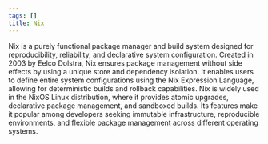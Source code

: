 ```yaml
---
tags: []
title: Nix
---
```

Nix is a purely functional package manager and build system designed for reproducibility, reliability, and declarative system configuration. Created in 2003 by Eelco Dolstra, Nix ensures package management without side effects by using a unique store and dependency isolation. It enables users to define entire system configurations using the Nix Expression Language, allowing for deterministic builds and rollback capabilities. Nix is widely used in the NixOS Linux distribution, where it provides atomic upgrades, declarative package management, and sandboxed builds. Its features make it popular among developers seeking immutable infrastructure, reproducible environments, and flexible package management across different operating systems.